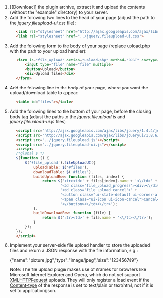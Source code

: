    1. [[Download]] the plugin archive, extract it and upload the contents (without the "example" directory) to your server.
   2. Add the following two lines to the head of your page (adjust the path to the _jquery.fileupload-ui.css_ file):
```html
      <link rel="stylesheet" href="http://ajax.googleapis.com/ajax/libs/jqueryui/1.8.6/themes/base/jquery-ui.css" id="theme">
      <link rel="stylesheet" href="../jquery.fileupload-ui.css">
```
   3. Add the following form to the body of your page (replace upload.php with the path to your upload handler):
```html
      <form id="file_upload" action="upload.php" method="POST" enctype="multipart/form-data">
          <input type="file" name="file" multiple>
          <button>Upload</button>
          <div>Upload files</div>
      </form>
```
   4. Add the following line to the body of your page, where you want the upload/download table to appear:
```html
      <table id="files"></table>
```
   5. Add the following lines to the bottom of your page, before the closing body tag (adjust the paths to the _jquery.fileupload.js_ and _jquery.fileupload-ui.js_ files):
```html
      <script src="http://ajax.googleapis.com/ajax/libs/jquery/1.4.4/jquery.min.js"></script>
      <script src="http://ajax.googleapis.com/ajax/libs/jqueryui/1.8.6/jquery-ui.min.js"></script>
      <script src="../jquery.fileupload.js"></script>
      <script src="../jquery.fileupload-ui.js"></script>
      <script>
      /*global $ */
      $(function () {
          $('#file_upload').fileUploadUI({
              uploadTable: $('#files'),
              downloadTable: $('#files'),
              buildUploadRow: function (files, index) {
                  return $('<tr><td>' + files[index].name + '<\/td>' +
                          '<td class="file_upload_progress"><div><\/div><\/td>' +
                          '<td class="file_upload_cancel">' +
                          '<button class="ui-state-default ui-corner-all" title="Cancel">' +
                          '<span class="ui-icon ui-icon-cancel">Cancel<\/span>' +
                          '<\/button><\/td><\/tr>');
              },
              buildDownloadRow: function (file) {
                  return $('<tr><td>' + file.name + '<\/td><\/tr>');
              }
          });
      });
      </script> 
```
   6. Implement your server-side file upload handler to store the uploaded files and return a JSON response with the file information, e.g.:

      {"name":"picture.jpg","type":"image/jpeg","size":"123456789"}

      Note: The file upload plugin makes use of iframes for browsers like Microsoft Internet Explorer and Opera, which do not yet support [XMLHTTPRequest](https://developer.mozilla.org/en/xmlhttprequest) uploads.
      They will only register a load event if the [Content-type](http://en.wikipedia.org/wiki/MIME#Content-Type) of the response is set to text/plain or text/html, not if it is set to application/json.